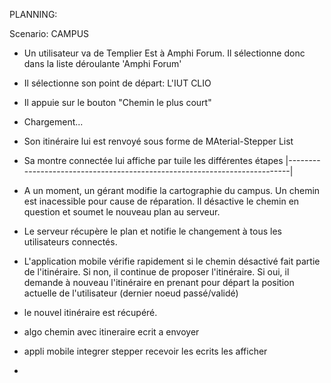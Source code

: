 PLANNING:

Scenario: CAMPUS

- Un utilisateur va de Templier Est à Amphi Forum. Il sélectionne donc dans la liste déroulante 'Amphi Forum'
- Il sélectionne son point de départ: L'IUT CLIO
- Il appuie sur le bouton "Chemin le plus court"
- Chargement...
- Son itinéraire lui est renvoyé sous forme de MAterial-Stepper List
- Sa montre connectée lui affiche par tuile les différentes étapes
|--------------------------------------------------------------------------|
- A un moment, un gérant modifie la cartographie du campus. Un chemin est inacessible pour cause de réparation.
Il désactive le chemin en question et soumet le nouveau plan au serveur.
- Le serveur récupère le plan et notifie le changement à tous les utilisateurs connectés.
- L'application mobile vérifie rapidement si le chemin désactivé fait partie de l'itinéraire. Si non, il continue de proposer l'itinéraire.
Si oui, il demande à nouveau l'itinéraire en prenant pour départ la position actuelle de l'utilisateur (dernier noeud passé/validé)
- le nouvel itinéraire est récupéré.



- algo chemin avec itineraire ecrit a envoyer
- appli mobile integrer stepper recevoir les ecrits les afficher
- 